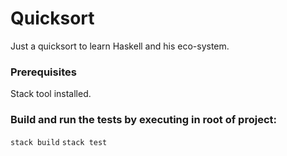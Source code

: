 # Quicksort

Just a quicksort to learn Haskell and his eco-system.

### Prerequisites
Stack tool installed.

### Build and run the tests by executing in root of project:
`stack build`
`stack test`
